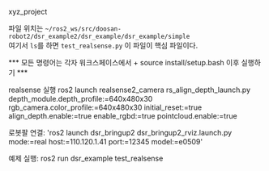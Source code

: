 xyz_project

파일 위치는
`~/ros2_ws/src/doosan-robot2/dsr_example2/dsr_example/dsr_example/simple`  
여기서 `ls`를 하면 `test_realsense.py` 이 파일이 핵심 파일이다.

*** 모든 명령어는 각자 워크스페이스에서 + source install/setup.bash 이후 실행하기 ***



realsense 실행
ros2 launch realsense2_camera rs_align_depth_launch.py depth_module.depth_profile:=640x480x30 rgb_camera.color_profile:=640x480x30 initial_reset:=true align_depth.enable:=true enable_rgbd:=true pointcloud.enable:=true

로봇팔 연결:
'ros2 launch dsr_bringup2 dsr_bringup2_rviz.launch.py mode:=real host:=110.120.1.41 port:=12345 model:=e0509'

예제 실행:
ros2 run dsr_example test_realsense 
